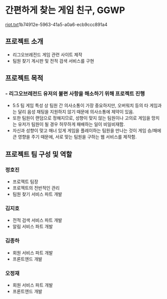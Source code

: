 ﻿# 간편하게 찾는 게임 친구, GGWP
[riot.txt](https://github.com/Hyedokal/GGWP/files/13610385/riot.txt)1b74912e-5963-41a5-a0a6-ecb9ccc891a4



## 프로젝트 소개
 - 리그오브레전드 게임 관련 사이트 제작
 - 팀원 찾기 게시판 및 전적 검색 서비스를 구현


## 프로젝트 목적

### - 리그오브레전드 유저의 불편 사항을 해소하기 위해 프로젝트 진행
 - 5:5 팀 게임 특성 상 팀원 간 의사소통이 가장 중요하지만, 오버워치 등의 타 게임과는 달리 음성 채팅을 지원하지 않기 때문에 의사소통에 제약이 있음.
 - 또한 팀원이 랜덤으로 정해지므로, 성향이 맞지 않는 팀원이나 고의로 게임을 망치는 유저가 팀원이 될 경우 허무하게 패배하는 일이 비일비재함.
 - 자신과 성향이 맞고 매너 있게 게임을 플레이하는 팀원을 만나는 것이 게임 승/패에 큰 영향을 주기 때문에, 서로 맞는 팀원을 구하는 웹 서비스를 제작함.


## 프로젝트 팀 구성 및 역할

### 정호진
 - 프로젝트 팀장
 - 프로젝트의 전반적인 관리
 - 팀원 찾기 서비스 파트 개발
### 김지호
- 전적 검색 서비스 파트 개발
- 알림 서비스 파트 개발
### 김종하
- 회원 서비스 파트 개발
- 프론트엔드 개발
### 오정재
- 회원 서비스 파트 개발
- 프론트엔드 개발
